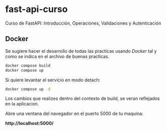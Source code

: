 # fast-api-curso
Curso de FastAPI: Introducción, Operaciones, Validaciones y Autenticación

## Docker

Se sugiere hacer el desarrollo de todas las practicas usando *Docker* tal y como se indica en el archivo de buenas practicas.

```sh
docker compose build
docker compose up
```
Si quiere levantar el servicio en modo detach:
```sh
docker compose up -d
```

Los cambios que realizes dentro del contexto de build, se veran reflejados en la aplicacion. 

Abre una ventana del navegador en el puerto 5000 de tu maquina:

**http://localhost:5000/** 
